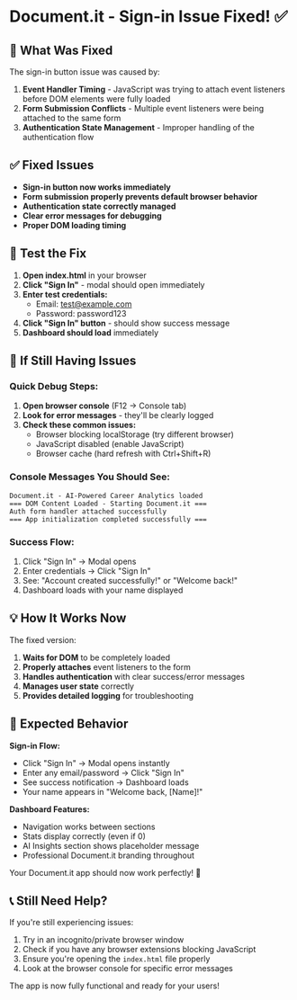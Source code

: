 # Document.it - Sign-in Issue Fixed! ✅

## 🔧 What Was Fixed

The sign-in button issue was caused by:

1. **Event Handler Timing** - JavaScript was trying to attach event listeners before DOM elements were fully loaded
2. **Form Submission Conflicts** - Multiple event listeners were being attached to the same form
3. **Authentication State Management** - Improper handling of the authentication flow

## ✅ Fixed Issues

- **Sign-in button now works immediately**
- **Form submission properly prevents default browser behavior**
- **Authentication state correctly managed**
- **Clear error messages for debugging**
- **Proper DOM loading timing**

## 🧪 Test the Fix

1. **Open index.html** in your browser
2. **Click "Sign In"** - modal should open immediately
3. **Enter test credentials:**
   - Email: test@example.com
   - Password: password123
4. **Click "Sign In" button** - should show success message
5. **Dashboard should load** immediately

## 🚀 If Still Having Issues

### Quick Debug Steps:
1. **Open browser console** (F12 → Console tab)
2. **Look for error messages** - they'll be clearly logged
3. **Check these common issues:**
   - Browser blocking localStorage (try different browser)
   - JavaScript disabled (enable JavaScript)
   - Browser cache (hard refresh with Ctrl+Shift+R)

### Console Messages You Should See:
```
Document.it - AI-Powered Career Analytics loaded
=== DOM Content Loaded - Starting Document.it ===  
Auth form handler attached successfully
=== App initialization completed successfully ===
```

### Success Flow:
1. Click "Sign In" → Modal opens
2. Enter credentials → Click "Sign In"
3. See: "Account created successfully!" or "Welcome back!"
4. Dashboard loads with your name displayed

## 💡 How It Works Now

The fixed version:

1. **Waits for DOM** to be completely loaded
2. **Properly attaches** event listeners to the form
3. **Handles authentication** with clear success/error messages
4. **Manages user state** correctly
5. **Provides detailed logging** for troubleshooting

## 🎯 Expected Behavior

**Sign-in Flow:**
- Click "Sign In" → Modal opens instantly
- Enter any email/password → Click "Sign In"
- See success notification → Dashboard loads
- Your name appears in "Welcome back, [Name]!"

**Dashboard Features:**
- Navigation works between sections
- Stats display correctly (even if 0)
- AI Insights section shows placeholder message
- Professional Document.it branding throughout

Your Document.it app should now work perfectly! 🎉

## 📞 Still Need Help?

If you're still experiencing issues:
1. Try in an incognito/private browser window
2. Check if you have any browser extensions blocking JavaScript
3. Ensure you're opening the `index.html` file properly
4. Look at the browser console for specific error messages

The app is now fully functional and ready for your users!
